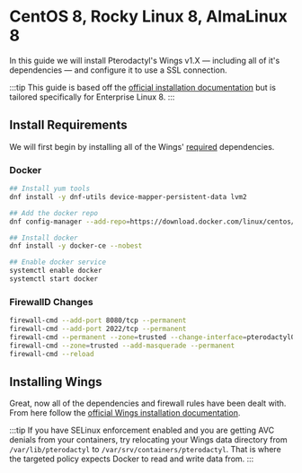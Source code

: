# CentOS 8, Rocky Linux 8, AlmaLinux 8
In this guide we will install Pterodactyl's Wings v1.X — including all of it's dependencies — and configure it to use a SSL connection.


:::tip
This guide is based off the [official installation documentation](./../../../documentation/wings/installing.md) but is tailored specifically for Enterprise Linux 8.
:::

## Install Requirements
We will first begin by installing all of the Wings' [required](../../../documentation/wings/installing.md#dependencies) dependencies.

### Docker

```bash
## Install yum tools
dnf install -y dnf-utils device-mapper-persistent-data lvm2

## Add the docker repo
dnf config-manager --add-repo=https://download.docker.com/linux/centos/docker-ce.repo

## Install docker
dnf install -y docker-ce --nobest

## Enable docker service
systemctl enable docker
systemctl start docker
```

### FirewallD Changes
```bash
firewall-cmd --add-port 8080/tcp --permanent
firewall-cmd --add-port 2022/tcp --permanent
firewall-cmd --permanent --zone=trusted --change-interface=pterodactyl0
firewall-cmd --zone=trusted --add-masquerade --permanent
firewall-cmd --reload
```

## Installing Wings
Great, now all of the dependencies and firewall rules have been dealt with. From here follow the [official Wings installation documentation](./../../../documentation/wings/installing.md#enabling-swap).

:::tip
If you have SELinux enforcement enabled and you are getting AVC denials from your containers, try relocating your Wings data directory from `/var/lib/pterodactyl` to `/var/srv/containers/pterodactyl`. That is where the targeted policy expects Docker to read and write data from.
:::
